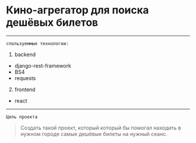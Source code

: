 # Кино-агрегатор для поиска дешёвых билетов
***
``` спользуеммые технологии: ```
1. backend
  - django-rest-framework
  - BS4
  - requests
2. frontend
  - react
***
```Цель проекта ```
> Создать такой проект, который который бы помогал находить в нужном городе самые дешёвые билеты на нужный сеанс.
